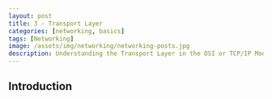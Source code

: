 ```yaml
---
layout: post
title: 3 - Transport Layer
categories: [networking, basics]
tags: [Networking]
image: /assets/img/networking/networking-posts.jpg
description: Understanding the Transport Layer in the OSI or TCP/IP Model
---
```


## Introduction
